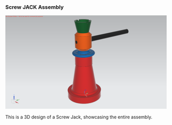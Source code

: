 ### Screw JACK Assembly 

![Screw Jack Assembly Project](https://github.com/hugovr24/Projects/blob/master/Aerospace_Mechanical_Eng_Projects/NX_Designs/PROJECT5_SCREW_JACK/SCREW_JACK_ASSY.png)

This is a 3D design of a Screw Jack, showcasing the entire assembly.
